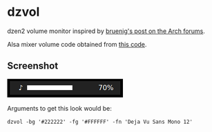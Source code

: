dzvol
=====

dzen2 volume monitor inspired by
[bruenig's post on the Arch forums](https://bbs.archlinux.org/viewtopic.php?id=46608>).

Alsa mixer volume code obtained from
[this code](https://code.google.com/p/yjl/source/browse/Miscellaneous/get-volume.c).

Screenshot
----------
![dzvol screenshot](screenshot.png)

Arguments to get this look would be:

    dzvol -bg '#222222' -fg '#FFFFFF' -fn 'Deja Vu Sans Mono 12'
